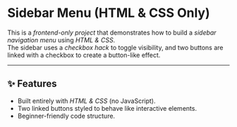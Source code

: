 # Sidebar Menu (HTML & CSS Only)

This is a *frontend-only project* that demonstrates how to build a *sidebar navigation menu* using *HTML & CSS*.  
The sidebar uses a *checkbox hack* to toggle visibility, and two buttons are linked with a checkbox to create a button-like effect.

---

## ✨ Features
- Built entirely with *HTML & CSS* (no JavaScript).
- Two linked buttons styled to behave like interactive elements.
- Beginner-friendly code structure.

